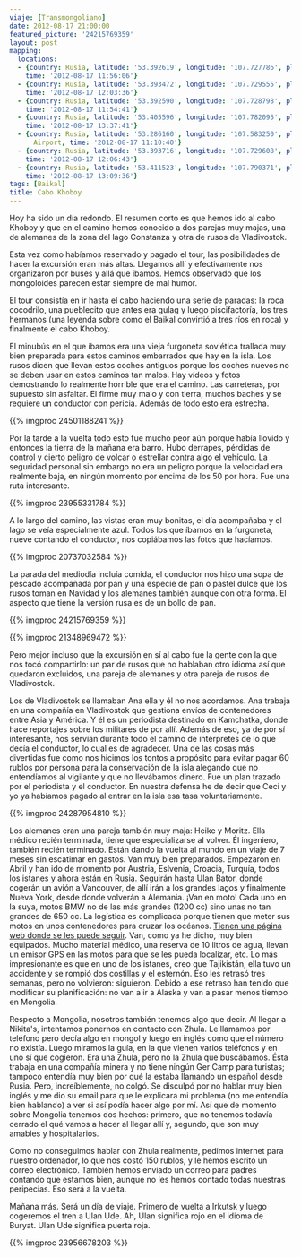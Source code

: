 ```yaml
---
viaje: [Transmongoliano]
date: 2012-08-17 21:00:00
featured_picture: '24215769359'
layout: post
mapping:
  locations:
  - {country: Rusia, latitude: '53.392619', longitude: '107.727786', place: Zama,
    time: '2012-08-17 11:56:06'}
  - {country: Rusia, latitude: '53.393472', longitude: '107.729555', place: Zama,
    time: '2012-08-17 12:03:36'}
  - {country: Rusia, latitude: '53.392590', longitude: '107.728798', place: Zama,
    time: '2012-08-17 11:54:41'}
  - {country: Rusia, latitude: '53.405596', longitude: '107.782095', place: Zama,
    time: '2012-08-17 13:37:41'}
  - {country: Rusia, latitude: '53.286160', longitude: '107.583250', place: Kharantsy
      Airport, time: '2012-08-17 11:10:40'}
  - {country: Rusia, latitude: '53.393716', longitude: '107.729608', place: Zama,
    time: '2012-08-17 12:06:43'}
  - {country: Rusia, latitude: '53.411523', longitude: '107.790371', place: Zama,
    time: '2012-08-17 13:09:36'}
tags: [Baikal]
title: Cabo Khoboy
---
```

Hoy ha sido un día redondo. El resumen corto es que hemos ido al cabo Khoboy y que en el camino hemos conocido a dos parejas muy majas, una de alemanes de la zona del lago Constanza y otra de rusos de Vladivostok.

Esta vez como habíamos reservado y pagado el tour, las posibilidades de hacer la excursión eran más altas. Llegamos allí y efectivamente nos organizaron por buses y allá que íbamos. Hemos observado que los mongoloides parecen estar siempre de mal humor.

El tour consistía en ir hasta el cabo haciendo una serie de paradas: la roca cocodrilo, una pueblecito que antes era gulag y luego piscifactoría, los tres hermanos (una leyenda sobre como el Baikal convirtió a tres ríos en roca) y finalmente el cabo Khoboy.

El minubús en el que íbamos era una vieja furgoneta soviética trallada muy bien preparada para estos caminos embarrados que hay en la isla. Los rusos dicen que llevan estos coches antiguos porque los coches nuevos no se deben usar en estos caminos tan malos. Hay vídeos y fotos demostrando lo realmente horrible que era el camino. Las carreteras, por supuesto sin asfaltar. El firme muy malo y con tierra, muchos baches y se requiere un conductor con pericia. Además de todo esto era estrecha.

{{% imgproc 24501188241 %}}

Por la tarde a la vuelta todo esto fue mucho peor aún porque había llovido y entonces la tierra de la mañana era barro. Hubo derrapes, pérdidas de control y cierto peligro de volcar o estrellar contra algo el vehículo. La seguridad personal sin embargo no era un peligro porque la velocidad era realmente baja, en ningún momento por encima de los 50 por hora. Fue una ruta interesante.

{{% imgproc 23955331784 %}}

A lo largo del camino, las vistas eran muy bonitas, el día acompañaba y el lago se veía especialmente azul. Todos los que íbamos en la furgoneta, nueve contando el conductor, nos copiábamos las fotos que hacíamos.

{{% imgproc 20737032584 %}}

La parada del mediodía incluía comida, el conductor nos hizo una sopa de pescado acompañada por pan y una especie de pan o pastel dulce que los rusos toman en Navidad y los alemanes también aunque con otra forma. El aspecto que tiene la versión rusa es de un bollo de pan.

{{% imgproc 24215769359 %}}

{{% imgproc 21348969472 %}}

Pero mejor incluso que la excursión en sí al cabo fue la gente con la que nos tocó compartirlo: un par de rusos que no hablaban otro idioma así que quedaron excluidos, una pareja de alemanes y otra pareja de rusos de Vladivostok.

Los de Vladivostok se llamaban Ana ella y él no nos acordamos. Ana trabaja en una compañía en Vladivostok que gestiona envíos de contenedores entre Asia y América. Y él es un periodista destinado en Kamchatka, donde hace reportajes sobre los militares de por allí. Además de eso, ya de por sí interesante, nos servían durante todo el camino de intérpretes de lo que decía el conductor, lo cual es de agradecer. Una de las cosas más divertidas fue como nos hicimos los tontos a propósito para evitar pagar 60 rublos por persona para la conservación de la isla alegando que no entendíamos al vigilante y que no llevábamos dinero. Fue un plan trazado por el periodista y el conductor. En nuestra defensa he de decir que Ceci y yo ya habíamos pagado al entrar en la isla esa tasa voluntariamente.

{{% imgproc 24287954810 %}}

Los alemanes eran una pareja también muy maja: Heike y Moritz. Ella médico recién terminada, tiene que especializarse al volver. Él ingeniero, también recién terminado. Están dando la vuelta al mundo en un viaje de 7 meses sin escatimar en gastos. Van muy bien preparados. Empezaron en Abril y han ido de momento por Austria, Eslvenia, Croacia, Turquía, todos los istanes y ahora están en Rusia. Seguirán hasta Ulan Bator, donde cogerán un avión a Vancouver, de allí irán a los grandes lagos y finalmente Nueva York, desde donde volverán a Alemania. ¡Van en moto! Cada uno en la suya, motos BMW no de las más grandes (1200 cc) sino unas no tan grandes de 650 cc. La logística es complicada porque tienen que meter sus motos en unos contenedores para cruzar los océanos. [Tienen una página web donde se les puede seguir](http://www.twobikesoneway.de/). Van, como ya he dicho, muy bien equipados. Mucho material médico, una reserva de 10 litros de agua, llevan un emisor GPS en las motos para que se les pueda localizar, etc. Lo más impresionante es que en uno de los istanes, creo que Tajikistán, ella tuvo un accidente y se rompió dos costillas y el esternón. Eso les retrasó tres semanas, pero no volvieron: siguieron. Debido a ese retraso han tenido que modificar su planificación: no van a ir a Alaska y van a pasar menos tiempo en Mongolia.

Respecto a Mongolia, nosotros también tenemos algo que decir. Al llegar a Nikita's, intentamos ponernos en contacto con Zhula. Le llamamos por teléfono pero decía algo en mongol y luego en inglés como que el número no existía. Luego miramos la guía, en la que vienen varios teléfonos y en uno sí que cogieron. Era una Zhula, pero no la Zhula que buscábamos. Ésta trabaja en una compañía minera y no tiene ningún Ger Camp para turistas; tampoco entendía muy bien por qué la estaba llamando un español desde Rusia. Pero, increíblemente, no colgó. Se disculpó por no hablar muy bien inglés y me dio su email para que le explicara mi problema (no me entendía bien hablando) a ver si así podía hacer algo por mí. Así que de momento sobre Mongolia tenemos dos hechos: primero, que no tenemos todavía cerrado el qué vamos a hacer al llegar allí y, segundo, que son muy amables y hospitalarios.

Como no conseguimos hablar con Zhula realmente, pedimos internet para nuestro ordenador, lo que nos costó 150 rublos, y le hemos escrito un correo electrónico. También hemos enviado un correo para padres contando que estamos bien, aunque no les hemos contado todas nuestras peripecias. Eso será a la vuelta.

Mañana más. Será un día de viaje. Primero de vuelta a Irkutsk y luego cogeremos el tren a Ulan Ude. Ah, Ulan significa rojo en el idioma de Buryat. Ulan Ude significa puerta roja.

{{% imgproc 23956678203 %}}